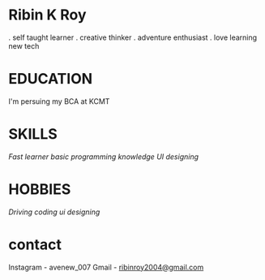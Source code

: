 # Ribin K Roy
. self taught learner
. creative thinker
. adventure enthusiast
. love learning new tech
# EDUCATION 
I'm persuing my BCA at KCMT 
# SKILLS
*Fast learner* 
*basic programming knowledge* 
*UI designing*
# HOBBIES
 *Driving*
 *coding*
 *ui designing*
 # contact
 Instagram - avenew_007
 Gmail - ribinroy2004@gmail.com
